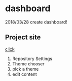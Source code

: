 # dashboard
2018/03/28
create dashboard!

##  Project site

[click](https://pages.github.com/)

1. Repository Settings
2. Theme chooser
3. pick a theme
4. edit content
